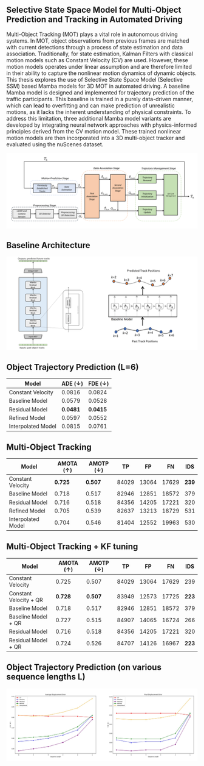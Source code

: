 ## Selective State Space Model for Multi-Object Prediction and Tracking in Automated Driving

Multi-Object Tracking (MOT) plays a vital role in autonomous driving systems. In MOT, object observations from previous frames are matched with current detections through a process of state estimation and data association. Traditionally, for state estimation, Kalman Filters with classical motion models such as Constant Velocity (CV) are used. However, these motion models operates under linear assumption and are therefore limited in their ability to capture the nonlinear motion dynamics of dynamic objects. This thesis explores the use of Selective State Space Model (Selective SSM) based Mamba models for 3D MOT in automated driving. A baseline Mamba model is designed and implemented for trajectory prediction of the traffic participants. This baseline is trained in a purely data-driven manner, which can lead to overfitting and can make prediction of unrealistic motions, as it lacks the inherent understanding of physical constraints. To address this limitation, three additional Mamba model variants are developed by integrating neural network approaches with physics-informed principles derived from the CV motion model. These trained nonlinear motion models are then incorporated into a 3D multi-object tracker and evaluated using the nuScenes dataset.

![tbd](assets/tbd.png)

## Baseline Architecture
![baseline](assets/baseline.png)

## Object Trajectory Prediction (L=6)

| Model             | ADE (↓) | FDE (↓) |
|------------------|---------|---------|
| Constant Velocity| 0.0816  | 0.0824  |
| Baseline Model         | 0.0579  | 0.0528  |
| Residual Model     | **0.0481**  | **0.0415**  |
| Refined Model          | 0.0597  | 0.0552  |
| Interpolated Model     | 0.0815  | 0.0761  |

## Multi-Object Tracking 

| Model             | AMOTA (↑) | AMOTP (↓) | TP      | FP     | FN     | IDS   |
|------------------|------------|-----------|---------|--------|--------|--------|
| Constant Velocity| **0.725**      | **0.507**     | 84029   | 13064  | 17629  | **239**    |
| Baseline Model         | 0.718      | 0.517     | 82946   | 12851  | 18572  | 379    |
| Residual Model         | 0.716      | 0.518     | 84356   | 14205  | 17221  | 320    |
| Refined Model          | 0.705      | 0.539     | 82637   | 13213  | 18729  | 531    |
| Interpolated Model     | 0.704      | 0.546     | 81404   | 12552  | 19963  | 530    |

## Multi-Object Tracking + KF tuning

| Model                    | AMOTA (↑) | AMOTP (↓) | TP     | FP     | FN     | IDS |
|--------------------------|---------|---------|--------|--------|--------|-----|
| Constant Velocity        | 0.725   | 0.507   | 84029  | 13064  | 17629  | 239 |
| Constant Velocity + QR  | **0.728**   | **0.507**   | 83949  | 12573  | 17725  | **223** |
| Baseline Model           | 0.718   | 0.517   | 82946  | 12851  | 18572  | 379 |
| Baseline Model + QR     | 0.727   | 0.515   | 84907  | 14065  | 16724  | 266 |
| Residual Model           | 0.716   | 0.518   | 84356  | 14205  | 17221  | 320 |
| Residual Model + QR     | 0.724   | 0.526   | 84707  | 14126  | 16967  | **223** |

## Object Trajectory Prediction (on various sequence lengths L)

![seqlengths](assets/seqlengths.png)
